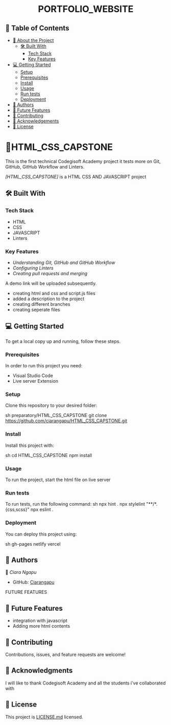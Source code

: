 <a name="readme-top"></a>

<div align="center">

  <br/>

  <h1><b>PORTFOLIO_WEBSITE</b></h1>

</div>

## 📗 Table of Contents

- [📖 About the Project](#about-project)
  - [🛠 Built With](#built-with)
    - [Tech Stack](#tech-stack)
    - [Key Features](#key-features)
- [💻 Getting Started](#getting-started)
  - [Setup](#setup)
  - [Prerequisites](#prerequisites)
  - [Install](#install)
  - [Usage](#usage)
  - [Run tests](#run-tests)
  - [Deployment](#deployment)
- [👥 Authors](#authors)
- [🔭 Future Features](#future-features)
- [🤝 Contributing](#contributing)
- [🙏 Acknowledgements](#acknowledgements)
- [📝 License](#license)

# 📖HTML_CSS_CAPSTONE
 <a name="about-project"></a>

This is the first technical Codegisoft Academy project it tests more on Git, GitHub, GitHub Workflow and Linters.

*[HTML_CSS_CAPSTONE]* is a HTML CSS AND JAVASCRIPT project

## 🛠 Built With <a name="built-with"></a>

### Tech Stack <a name="tech-stack"></a>

- HTML
- CSS
- JAVASCRIPT
- Linters

### Key Features <a name="key-features"></a>

- *Understanding Git, GitHub and GitHub Workflow*
- *Configuring Linters*
- *Creating pull requests and merging*

A demo link will be uploaded subsequently.
- creating html and css and script.js files
- added a description to the project
- creating different branches
- creating seperate files

## 💻 Getting Started <a name="getting-started"></a>

To get a local copy up and running, follow these steps.

### Prerequisites

In order to run this project you need:

- Visual Studio Code
- Live server Extension

### Setup

Clone this repository to your desired folder:

sh
preparatory/HTML_CSS_CAPSTONE
  git clone https://github.com/ciarangapu/HTML_CSS_CAPSTONE.git


### Install

Install this project with:

sh
  cd HTML_CSS_CAPSTONE
  npm install



### Usage

To run the project, start the html file on live server

### Run tests

To run tests, run the following command:
sh
  npx hint .
  npx stylelint "**/*.{css,scss}"
   npx eslint .

### Deployment

You can deploy this project using:

sh
  gh-pages
  netlify
  vercel

## 👥 Authors <a name="authors"></a>

👤 *Ciara Ngapu*

- GitHub: [Ciarangapu](https://github.com/ciarangapu)

 FUTURE FEATURES 

 ## 🔭 Future Features <a name="future-features"></a>

- integration with javascript
- Adding more html contents

## 🤝 Contributing <a name="contributing"></a>

Contributions, issues, and feature requests are welcome!

## 🙏 Acknowledgments <a name="acknowledgements"></a>

I will like to thank Codegisoft Academy and all the students i've collaborated with

## 📝 License <a name="license"></a>

This project is [LICENSE.md](LICENSE.md) licensed.
